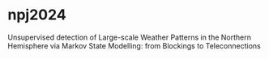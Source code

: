 # npj2024
Unsupervised detection of Large-scale Weather Patterns in the Northern Hemisphere via Markov State Modelling: from Blockings to Teleconnections
